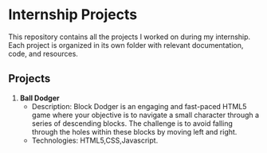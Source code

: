 # Internship Projects

This repository contains all the projects I worked on during my internship. Each project is organized in its own folder with relevant documentation, code, and resources.

## Projects
1. **Ball Dodger**
   - Description:  Block Dodger is an engaging and fast-paced HTML5 game where your objective is to navigate a small character through a series of descending blocks.
                 The challenge is to avoid falling through the holes within these blocks by moving left and right.
   - Technologies:  HTML5,CSS,Javascript.
